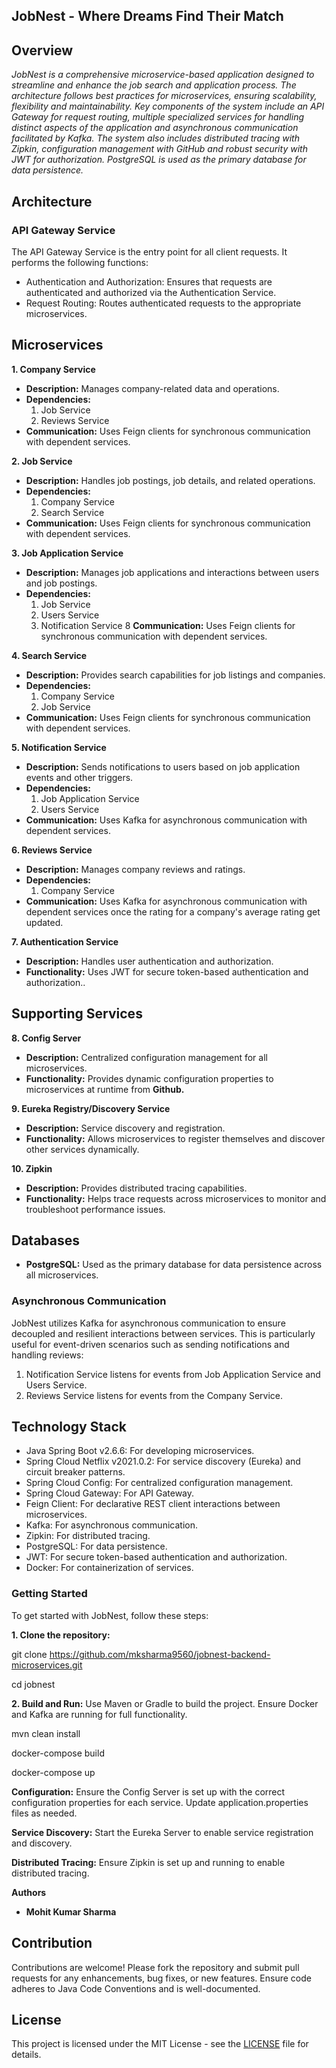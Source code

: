 ## JobNest - Where Dreams Find Their Match
## Overview
*JobNest is a comprehensive microservice-based application designed to streamline and enhance the job search and application process. The architecture follows best practices for microservices, ensuring scalability, flexibility and maintainability. Key components of the system include an API Gateway for request routing, multiple specialized services for handling distinct aspects of the application and asynchronous communication facilitated by Kafka. The system also includes distributed tracing with Zipkin, configuration management with GitHub and robust security with JWT for authorization. PostgreSQL is used as the primary database for data persistence.*

## Architecture
### API Gateway Service
The API Gateway Service is the entry point for all client requests. It performs the following functions:

* Authentication and Authorization: Ensures that requests are authenticated and authorized via the Authentication Service.
* Request Routing: Routes authenticated requests to the appropriate microservices.

## Microservices
**1. Company Service**

* **Description:** Manages company-related data and operations.
* **Dependencies:**
  1. Job Service
  2. Reviews Service
* **Communication:** Uses Feign clients for synchronous communication with dependent services.

**2. Job Service**

* **Description:** Handles job postings, job details, and related operations.
* **Dependencies:**
  1. Company Service
  2. Search Service
* **Communication:** Uses Feign clients for synchronous communication with dependent services.

**3. Job Application Service**

* **Description:** Manages job applications and interactions between users and job postings.
* **Dependencies:**
  1. Job Service
  2. Users Service
  3. Notification Service
8 **Communication:** Uses Feign clients for synchronous communication with dependent services.

**4. Search Service**

* **Description:** Provides search capabilities for job listings and companies.
* **Dependencies:**
  1. Company Service
  2. Job Service
* **Communication:** Uses Feign clients for synchronous communication with dependent services.

**5. Notification Service**

* **Description:** Sends notifications to users based on job application events and other triggers.
* **Dependencies:**
  1. Job Application Service
  2. Users Service
* **Communication:** Uses Kafka for asynchronous communication with dependent services.

**6. Reviews Service**

* **Description:** Manages company reviews and ratings.
* **Dependencies:**
  1. Company Service
* **Communication:** Uses Kafka for asynchronous communication with dependent services once the rating for a company's average rating get updated.

**7. Authentication Service**

* **Description:** Handles user authentication and authorization.
* **Functionality:** Uses JWT for secure token-based authentication and authorization..

## Supporting Services

**8. Config Server**

* **Description:** Centralized configuration management for all microservices.
* **Functionality:** Provides dynamic configuration properties to microservices at runtime from **Github.**

**9. Eureka Registry/Discovery Service**

* **Description:** Service discovery and registration.
* **Functionality:** Allows microservices to register themselves and discover other services dynamically.

**10. Zipkin**
* **Description:** Provides distributed tracing capabilities.
* **Functionality:** Helps trace requests across microservices to monitor and troubleshoot performance issues.

## Databases
* **PostgreSQL:** Used as the primary database for data persistence across all microservices.

### Asynchronous Communication
JobNest utilizes Kafka for asynchronous communication to ensure decoupled and resilient interactions between services. This is particularly useful for event-driven scenarios such as sending notifications and handling reviews:

1. Notification Service listens for events from Job Application Service and Users Service.
2. Reviews Service listens for events from the Company Service.

## Technology Stack
* Java Spring Boot v2.6.6: For developing microservices.
* Spring Cloud Netflix v2021.0.2: For service discovery (Eureka) and circuit breaker patterns.
* Spring Cloud Config: For centralized configuration management.
* Spring Cloud Gateway: For API Gateway.
* Feign Client: For declarative REST client interactions between microservices.
* Kafka: For asynchronous communication.
* Zipkin: For distributed tracing.
* PostgreSQL: For data persistence.
* JWT: For secure token-based authentication and authorization.
* Docker: For containerization of services.

### Getting Started
To get started with JobNest, follow these steps:

**1. Clone the repository:**

git clone https://github.com/mksharma9560/jobnest-backend-microservices.git

cd jobnest

**2. Build and Run:**
Use Maven or Gradle to build the project. Ensure Docker and Kafka are running for full functionality.

mvn clean install

docker-compose build

docker-compose up

**Configuration:**
Ensure the Config Server is set up with the correct configuration properties for each service. Update application.properties files as needed.

**Service Discovery:**
Start the Eureka Server to enable service registration and discovery.

**Distributed Tracing:**
Ensure Zipkin is set up and running to enable distributed tracing.

**Authors**
* **Mohit Kumar Sharma**

## Contribution
Contributions are welcome! Please fork the repository and submit pull requests for any enhancements, bug fixes, or new features. Ensure code adheres to Java Code Conventions and is well-documented.

## License
This project is licensed under the MIT License - see the [LICENSE](https://example.com)
file for details.
